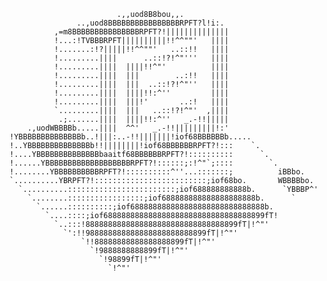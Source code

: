                             .,,uod8B8bou,,.
                   ..,uod8BBBBBBBBBBBBBBBBRPFT?l!i:.
              ,=m8BBBBBBBBBBBBBBBRPFT?!||||||||||||||
              !...:!TVBBBRPFT||||||||||!!^^""'   ||||
              !.......:!?|||||!!^^""'   ..::!!   ||||
              !.........||||      ..::!?!^"'''   ||||
              !.........||||  ||||!!^"'          ||||
              !.........||||  |||        ..:!!   ||||
              !.........||||  |||  ..::!?!^"''   ||||
              !.........||||  ||||!!:^''         ||||
              !.........||||  |||!'       ..:!   ||||
              `.........||||  |||   ..::!?!^"'  ,||||
               .;.......||||  ||||!!:^''   _.-!!|||||
        .,uodWBBBBb.....||||  ^^'   _.-!!|||||||||!:'
    !YBBBBBBBBBBBBBBb..!|||:..-!!|||||||!iof68BBBBBBb.....
    !..YBBBBBBBBBBBBBBb!!||||||||!iof68BBBBBBRPFT?!:::    `.
    !....YBBBBBBBBBBBBBBbaaitf68BBBBBBRPFT?!::::::::::      `.
    !......YBBBBBBBBBBBBBBBBBBBRPFT?!::::::;:!^"`;::::        `.
    !........YBBBBBBBBBBRPFT?!::::::::::^''...:::::::;          iBBbo.
    `..........YBRPFT?!:::::::::::::::::::::::::;iof68bo.       WBBBBbo.
      `..........::::::::::::::::::::::::;iof688888888888b.      `YBBBP^'
        `........:::::::::::::::::;iof688888888888888888888b.      `
          `......::::::::::;iof688888888888888888888888888888b.
            `....::::;iof688888888888888888888888888888888899fT!
              `..:::!8888888888888888888888888888888899fT|!^"'
                `':!!988888888888888888888888899fT|!^"'
                    `!!88888888888888888899fT|!^"'
                      `!9888888888899fT|!^"'
                        `!98899fT|!^"'
                          `!^"'
